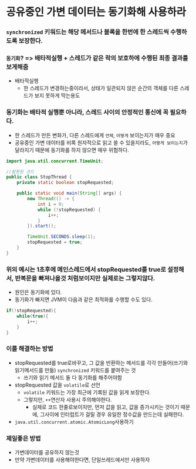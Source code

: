 # 공유중인 가변 데이터는 동기화해 사용하라

### `synchronized` 키워드는 해당 메서드나 블록을 한번에 한 스레드씩 수행하도록 보장한다.

### `동기화`? => 배타적실행 + 스레드가 같은 락의 보호하에 수행된 최종 결과를 보게해줌

+ 배타적실행
    + 한 스레드가 변경하는중이라서, 상태가 일관되지 않은 순간의 객체를 다른 스레드가 보지 못하게 막는용도

### 동기화는 배타적 실행뿐 아니라, 스레드 사이의 안정적인 통신에 꼭 필요하다.

+ 한 스레드가 만든 변화가, 다른 스레드에게 `언제`, `어떻게` 보이는지가 매우 중요
+ 공유중인 가변 데이터를 비록 원자적으로 읽고 쓸 수 있을지라도, `어떻게 보이는지`가 달라지기 때문에 동기화를 하지 않으면 매우 위험하다.

```java
import java.util.concurrent.TimeUnit;

//잘못된 코드
public class StopThread {
    private static boolean stopRequested;

    public static void main(String[] args) {
        new Thread(() -> {
            int i = 0;
            while (!stopRequested) {
                i++;
            }
        }).start();

        TimeUnit.SECONDS.sleep(1);
        stopRequested = true;
    }
}
```

### 위의 예시는 1초후에 메인스레드에서 stopRequested를 true로 설정해서, 반복문을 빠져나올것 처럼보이지만 실제로는 그렇지않다.
+ 원인은 동기화에 있다.
+ 동기화가 빠지면 JVM이 다음과 같은 최적화를 수행할 수도 있다.
```java
if(!stopRequested){
    while(true){
        i++;
    }
}
```

### 이를 해결하는 방법
+ stopRequested를 true로바꾸고, 그 값을 반환하는 메서드를 각각 만들어(쓰기와 읽기메서드를 만듦) `synchronized` 키워드를 붙여주는 것
  + 쓰기와 읽기 메서드 둘 다 동기화를 해주어야함
+ stopRequested 값을 `volatile`로 선언
  + `volatile` 키워드는 가장 최근에 기록된 값을 읽게 보장한다.
  + 그렇지만, `++`연산자 사용시 주의해야한다.
    + 실제로 코드 한줄로보이지만, 먼저 값을 읽고, 값을 증가시키는 것이기 때문에, 그사이에 인터럽트가 걸릴 경우 유일한 정수값을 만드는데 실패한다.
+ `java.util.concurrent.atomic.AtomicLong`사용하기

### 제일좋은 방법
+ 가변데이터를 공유하지 않는것
+ 만약 가변데이터를 사용해야한다면, 단일쓰레드에서만 사용하자